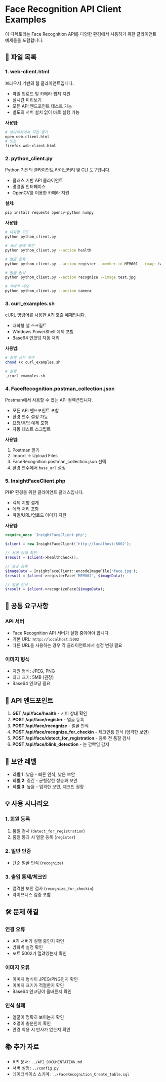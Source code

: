 # Face Recognition API Client Examples

이 디렉토리는 Face Recognition API를 다양한 환경에서 사용하기 위한 클라이언트 예제들을 포함합니다.

## 📁 파일 목록

### 1. web-client.html
브라우저 기반의 웹 클라이언트입니다.
- 파일 업로드 및 카메라 캡처 지원
- 실시간 미리보기
- 모든 API 엔드포인트 테스트 가능
- 별도의 서버 설치 없이 바로 실행 가능

**사용법:**
```bash
# 브라우저에서 직접 열기
open web-client.html
# 또는
firefox web-client.html
```

### 2. python_client.py
Python 기반의 클라이언트 라이브러리 및 CLI 도구입니다.
- 클래스 기반 API 클라이언트
- 명령줄 인터페이스
- OpenCV를 이용한 카메라 지원

**설치:**
```bash
pip install requests opencv-python numpy
```

**사용법:**
```bash
# 대화형 모드
python python_client.py

# 서버 상태 확인
python python_client.py --action health

# 얼굴 등록
python python_client.py --action register --member-id MEM001 --image face.jpg

# 얼굴 인식
python python_client.py --action recognize --image test.jpg

# 카메라 데모
python python_client.py --action camera
```

### 3. curl_examples.sh
cURL 명령어를 사용한 API 호출 예제입니다.
- 대화형 셸 스크립트
- Windows PowerShell 예제 포함
- Base64 인코딩 자동 처리

**사용법:**
```bash
# 실행 권한 부여
chmod +x curl_examples.sh

# 실행
./curl_examples.sh
```

### 4. FaceRecognition.postman_collection.json
Postman에서 사용할 수 있는 API 컬렉션입니다.
- 모든 API 엔드포인트 포함
- 환경 변수 설정 가능
- 요청/응답 예제 포함
- 자동 테스트 스크립트

**사용법:**
1. Postman 열기
2. Import → Upload Files
3. FaceRecognition.postman_collection.json 선택
4. 환경 변수에서 `base_url` 설정

### 5. InsightFaceClient.php
PHP 환경을 위한 클라이언트 클래스입니다.
- 객체 지향 설계
- 에러 처리 포함
- 파일/URL/업로드 이미지 지원

**사용법:**
```php
require_once 'InsightFaceClient.php';

$client = new InsightFaceClient('http://localhost:5002');

// 서버 상태 확인
$result = $client->healthCheck();

// 얼굴 등록
$imageData = InsightFaceClient::encodeImageFile('face.jpg');
$result = $client->registerFace('MEM001', $imageData);

// 얼굴 인식
$result = $client->recognizeFace($imageData);
```

## 🔧 공통 요구사항

### API 서버
- Face Recognition API 서버가 실행 중이어야 합니다
- 기본 URL: `http://localhost:5002`
- 다른 URL을 사용하는 경우 각 클라이언트에서 설정 변경 필요

### 이미지 형식
- 지원 형식: JPEG, PNG
- 최대 크기: 5MB (권장)
- Base64 인코딩 필요

## 📝 API 엔드포인트

1. **GET /api/face/health** - 서버 상태 확인
2. **POST /api/face/register** - 얼굴 등록
3. **POST /api/face/recognize** - 얼굴 인식
4. **POST /api/face/recognize_for_checkin** - 체크인용 인식 (엄격한 보안)
5. **POST /api/face/detect_for_registration** - 등록 전 품질 검사
6. **POST /api/face/blink_detection** - 눈 깜빡임 감지

## 🔐 보안 레벨

- **레벨 1**: 낮음 - 빠른 인식, 낮은 보안
- **레벨 2**: 중간 - 균형잡힌 성능과 보안
- **레벨 3**: 높음 - 엄격한 보안, 체크인 권장

## 💡 사용 시나리오

### 1. 회원 등록
1. 품질 검사 (`detect_for_registration`)
2. 품질 통과 시 얼굴 등록 (`register`)

### 2. 일반 인증
- 단순 얼굴 인식 (`recognize`)

### 3. 출입 통제/체크인
- 엄격한 보안 검사 (`recognize_for_checkin`)
- 라이브니스 검증 포함

## 🛠️ 문제 해결

### 연결 오류
- API 서버가 실행 중인지 확인
- 방화벽 설정 확인
- 포트 5002가 열려있는지 확인

### 이미지 오류
- 이미지 형식이 JPEG/PNG인지 확인
- 이미지 크기가 적절한지 확인
- Base64 인코딩이 올바른지 확인

### 인식 실패
- 얼굴이 명확히 보이는지 확인
- 조명이 충분한지 확인
- 안경 착용 시 반사가 없는지 확인

## 📚 추가 자료

- API 문서: `../API_DOCUMENTATION.md`
- 서버 설정: `../config.py`
- 데이터베이스 스키마: `../FaceRecognition_Create_table.sql`